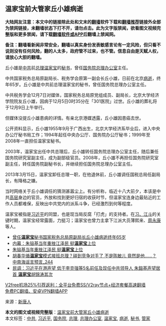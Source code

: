  <h2>温家宝前大管家丘小雄病逝</h2> <p class="notice"><b>大陆网友注意：本文中的链接除此处和文末的<a href="https://github.com/bannedbook/fanqiang" >翻墙</a>软件下载和<a href="https://github.com/killgcd/justmysocks/blob/master/README.md">翻墙推荐</a>链接外全部为禁网链接，未翻墙状态下打不开，请勿点击。此为文字版禁闻，欲看图文视频完整版和更多禁闻，请下载<a href="https://github.com/bannedbook/fanqiang">翻墙软件或APP</a>后翻墙上禁闻网。</p><p>备注：翻墙看新闻非常安全，翻墙以真实身份发表敏感言论有一定风险，但只看不说则没有任何风险，翻的人太多，政府管不过来，也不管。信息自由是天赋人权，请放心大胆的翻墙。</b></p>  <div class="entry"> <p id="conimg">丘小雄是<a href="https://www.bannedbook.org/bnews/tag/%e4%b8%ad%e5%85%b1/" class="st_tag internal_tag" rel="tag" title="标签 中共 下的日志">中共</a>前<a href="https://www.bannedbook.org/bnews/tag/%e6%80%bb%e7%90%86/" class="st_tag internal_tag" rel="tag" title="标签 总理 下的日志">总理</a><a href="https://www.bannedbook.org/bnews/tag/%e6%b8%a9%e5%ae%b6%e5%ae%9d/" class="st_tag internal_tag" rel="tag" title="标签 温家宝 下的日志">温家宝</a>的<a href="https://www.bannedbook.org/bnews/tag/%E7%A7%98%E4%B9%A6/" class="st_tag internal_tag" rel="tag" title="标签 秘书 下的日志">秘书</a>，曾任<a href="https://www.bannedbook.org/bnews/tag/%e5%9b%bd%e5%8a%a1%e9%99%a2/" class="st_tag internal_tag" rel="tag" title="标签 国务院 下的日志">国务院</a><a href="https://www.bannedbook.org/bnews/tag/%E6%80%BB%E7%90%86%E5%8A%9E%E5%85%AC%E5%AE%A4/" class="st_tag internal_tag" rel="tag" title="标签 总理办公室 下的日志">总理办公室</a>主任。</p> <p>中共国家税务总局原副局长、税务学会原第一副会长丘小雄，日前在北京<a href="https://www.bannedbook.org/bnews/tag/%E7%97%85%E9%80%9D/" class="st_tag internal_tag" rel="tag" title="标签 病逝 下的日志">病逝</a>，终年65岁。丘小雄是中共前总理温家宝的秘书，曾任国务院总理办公室主任。</p> <p>中共税务学会12月7日对媒体，国家税务总局原党组成员、副局长，北京大学经济学院院友丘小雄，因病于12月5日0时35分在「301医院」过世。丘小雄的葬礼将于12月9日上午举行。</p>  <p>但媒体没提丘小雄患病的详情。有亲北京港媒透露，丘小雄因患癌去世。</p> <p>公开资料显示，丘小雄1955年9月于广西出生，北京大学经济系毕业后，进入中央办公厅秘书局工作；1994年起任中央办公厅、国务院办公厅秘书；1999年至2008年一直担任温家宝秘书。</p> <p>2003年，温家宝出任中共总理后，丘小雄转任国务院总理办公室主任，随后兼任国务院研究室副主任，成为副部级官员。2008年，丘小雄不再担任国务院研究室副主任，转任国务院副秘书长，并继续担任国务院总理办公室主任。</p>  <p>2013年3月15日，温家宝卸任总理一职，在他退休前，丘小雄调任国税总局任副局长，有降格之嫌。</p> <p>当时网络关于丘小雄调任的猜测甚嚣尘上。有分析称，临近十八大前夕，本该是中共<span class='wp_keywordlink_affiliate'><a href="https://www.bannedbook.org/bnews/ccpdope/" title="中共高层内幕" target="_blank">高层</a></span>身边的官员，外放和找到更好归宿的收获时节，但温家宝连身边最贴近的工作人员都难保，反映出中共党内的派系斗争，已经激烈到何等程度。</p> <p>温家宝被指是<a href="https://www.bannedbook.org/bnews/tag/%e4%b9%a0%e8%bf%91%e5%b9%b3/" class="st_tag internal_tag" rel="tag" title="标签 习近平 下的日志">习近平</a>的同盟，也是现当局反腐「打虎」的支持者。在<span class='wp_keywordlink_affiliate'><a href="https://www.bannedbook.org/bnews/tag/习江斗/" title="习江斗" target="_blank">习、江斗</a></span>的关键时期，温家宝经常露面，力挺习；温家宝也曾力主拿下江派大员薄熙来、<span class='wp_keywordlink'><a href="https://www.bannedbook.org/forum2/topic2891.html" title="《周永康其人》《周永康传》" target="_blank">周永康</a></span>等人。</p>  <ul class='op-related-articles' title='相关阅读'> <li><a href='https://www.bannedbook.org/bnews/baitai/20201207/1443650.html' target='_blank'>曾任<b>温家宝</b>秘书国家税务总局原副局长丘小雄病逝终年65岁</a></li> <li><a href='https://www.bannedbook.org/bnews/lifebaike/20200924/1402162.html' target='_blank'>内幕：朱镕基当年重挫江泽民 挺<b>温家宝</b>上位</a></li> <li><a href='https://www.bannedbook.org/bnews/cnnews/20200923/1401674.html' target='_blank'>朱镕基当年重挫江泽民 挺<b>温家宝</b>上位</a></li> <li><a href='https://www.bannedbook.org/bnews/comments/20200812/1378909.html' target='_blank'>胡春华循<b>温家宝</b>模式接班总理？碰到竞争对手了 不是陈敏儿 竟然是他……？ 中南海谣言预言_244</a></li> <li><a href='https://www.bannedbook.org/bnews/comments/20200805/1374826.html' target='_blank'>民调：习近平在港声望 低于李克强等5名前任及现任中共领导人 朱鎔基声望居首 <b>温家宝</b>胡锦涛其次</a></li> </ul> <p class="texttj"> <a href="https://github.com/bannedbook/fanqiang/wiki/V2ray%E6%9C%BA%E5%9C%BA" target="_blank">V2free机场25%引荐返利：全平台免费SS/V2ray节点+经济套餐高速翻墙</a><br/> <a href="https://github.com/bannedbook/fanqiang/wiki/%E7%A6%81%E9%97%BB%E7%BD%91%E5%AE%89%E5%8D%93%E7%BF%BB%E5%A2%99%E6%96%B0%E9%97%BBAPP" target="_blank">免费PC翻墙、安卓VPN翻墙APP</a></p><p> 来源：<span class='wp_keywordlink_affiliate'><a href="https://www.ntdtv.com/" title="新唐人">新唐人</a></span> </p><a name='sharetosocial'></a>       <div><b>本文的图文或视频完整版</b>：<a href='https://www.bannedbook.org/bnews/cbnews/20201208/1444185.html'>温家宝前大管家丘小雄病逝</a></div>  </div><!--END ENTRY--> <div class="postfooter"> <div>本文标签：<a href="https://www.bannedbook.org/bnews/tag/%e4%b8%ad%e5%85%b1/" rel="tag">中共</a>, <a href="https://www.bannedbook.org/bnews/tag/%e4%b9%a0%e8%bf%91%e5%b9%b3/" rel="tag">习近平</a>, <a href="https://www.bannedbook.org/bnews/tag/%e5%9b%bd%e5%8a%a1%e9%99%a2/" rel="tag">国务院</a>, <a href="https://www.bannedbook.org/bnews/tag/%e6%80%bb%e7%90%86/" rel="tag">总理</a>, <a href="https://www.bannedbook.org/bnews/tag/%E6%80%BB%E7%90%86%E5%8A%9E%E5%85%AC%E5%AE%A4/" rel="tag">总理办公室</a>, <a href="https://www.bannedbook.org/bnews/tag/%e6%b8%a9%e5%ae%b6%e5%ae%9d/" rel="tag">温家宝</a>, <a href="https://www.bannedbook.org/bnews/tag/%E7%97%85%E9%80%9D/" rel="tag">病逝</a>, <a href="https://www.bannedbook.org/bnews/tag/%E7%A7%98%E4%B9%A6/" rel="tag">秘书</a>, <a href="https://www.bannedbook.org/bnews/tag/%E7%AE%A1%E5%AE%B6/" rel="tag">管家</a></div>  </div><!--END POSTFOOTER--> 